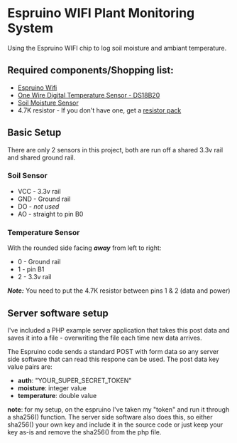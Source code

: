 Espruino WIFI Plant Monitoring System
=====================================

Using the Espruino WIFI chip to log soil moisture and ambiant temperature.


## Required components/Shopping list:

- [Espruino Wifi](https://www.espruino.com/WiFi)
- [One Wire Digital Temperature Sensor - DS18B20](https://www.sparkfun.com/products/245)
- [Soil Moisture Sensor](https://www.bitsbox.co.uk/index.php?main_page=product_info&cPath=302_306&products_id=2816)
- 4.7K resistor - If you don't have one, get a [resistor pack](https://coolcomponents.co.uk/products/resistor-kit-1-4w-500-total)

## Basic Setup
There are only 2 sensors in this project, both are run off a shared 3.3v rail and shared ground rail.

### Soil Sensor

* VCC - 3.3v rail
* GND - Ground rail
* DO - _not used_
* AO - straight to pin B0

### Temperature Sensor
With the rounded side facing ***away*** from left to right:

* 0 - Ground rail
* 1 - pin B1
* 2 - 3.3v rail

***Note:*** You need to put the 4.7K resistor between pins 1 & 2 (data and power)

## Server software setup
I've included a PHP example server application that takes this post data and saves it into a file - overwriting the file each time new data arrives.

The Espruino code sends a standard POST with form data so any server side software that can read this respone can be used. The post data key value pairs are:

* __auth__: "YOUR_SUPER_SECRET_TOKEN"
* __moisture__: integer value
* __temperature__: double value


__note__: for my setup, on the espruino I've taken my "token" and run it through a sha256() function.  The server side software also does this, so either sha256() your own key and include it in the source code or just keep your key as-is and remove the sha256() from the php file.
